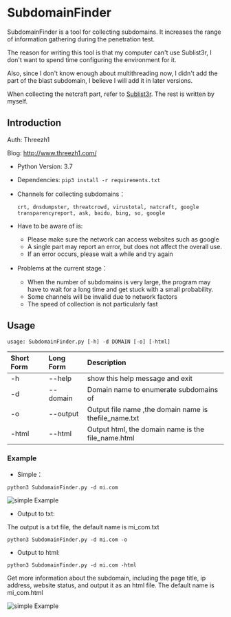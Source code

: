 # SubdomainFinder

SubdomainFinder is a tool for collecting subdomains. It increases the range of information gathering during the penetration test.

The reason for writing this tool is that my computer can't use Sublist3r, I don't want to spend time configuring the environment for it.

Also, since I don't know enough about multithreading now, I didn't add the part of the blast subdomain, I believe I will add it in later versions.

When collecting the netcraft part, refer to [Sublist3r](https://github.com/aboul3la/Sublist3r). The rest is written by myself.

## Introduction

Auth: Threezh1

Blog: http://www.threezh1.com/

- Python Version: 3.7
- Dependencies: `pip3 install -r requirements.txt`
- Channels for collecting subdomains：

	`crt, dnsdumpster, threatcrowd, virustotal, natcraft, google transparencyreport, ask, baidu, bing, so, google`

- Have to be aware of is:

	- Please make sure the network can access websites such as google
	- A single part may report an error, but does not affect the overall use.
	- If an error occurs, please wait a while and try again

- Problems at the current stage：

	- When the number of subdomains is very large, the program may have to wait for a long time and get stuck with a small probability.
	- Some channels will be invalid due to network factors
	- The speed of collection is not particularly fast

## Usage

`usage: SubdomainFinder.py [-h] -d DOMAIN [-o] [-html]`

| Short Form | Long Form | Description |
| :-- | :-- | :-- |
| -h | --help | show this help message and exit |
| -d | --domain | Domain name to enumerate subdomains of |
| -o | --output | Output file name ,the domain name is thefile_name.txt |
| -html | --html | Output html, the domain name is the file_name.html |

### Example

- Simple：

`python3 SubdomainFinder.py -d mi.com`

![simple Example](https://i.loli.net/2019/07/29/5d3eba2ed22ac64594.jpg)

- Output to txt:

The output is a txt file, the default name is mi_com.txt

`python3 SubdomainFinder.py -d mi.com -o`

- Output to html:

`python3 SubdomainFinder.py -d mi.com -html`

Get more information about the subdomain, including the page title, ip address, website status, and output it as an html file. The default name is mi_com.html

![simple Example](https://i.loli.net/2019/07/29/5d3eba2ed148a11069.jpg)

